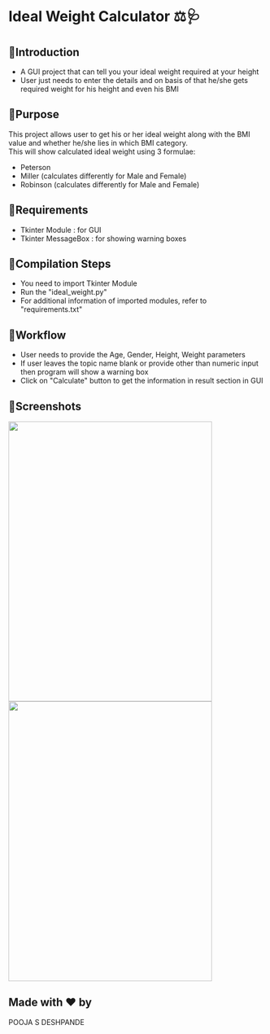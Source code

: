 # Ideal Weight Calculator ⚖🩺
## 🔸Introduction
<ul>
  <li>A GUI project that can tell you your ideal weight required at your height</li>
  <li>User just needs to enter the details and on basis of that he/she gets required weight for his height and even his BMI</li>
</ul>

## 🔸Purpose
This project allows user to get his or her ideal weight along with the BMI value and whether he/she lies in 
which BMI category.<br/>
This will show calculated ideal weight using 3 formulae:
<ul>
  <li>Peterson</li>
  <li>Miller (calculates differently for Male and Female)</li>
  <li>Robinson (calculates differently for Male and Female)</li>
</ul>

## 🔸Requirements
<ul>
  <li>Tkinter Module : for GUI</li>
  <li>Tkinter MessageBox : for showing warning boxes</li>
</ul>

## 🔸Compilation Steps
<ul>
  <li>You need to import Tkinter Module</li>
  <li>Run the "ideal_weight.py"</li>
  <li>For additional information of imported modules, refer to "requirements.txt"</li>
</ul>    

## 🔸Workflow
<ul>
  <li>User needs to provide the Age, Gender, Height, Weight parameters</li>
  <li>If user leaves the topic name blank or provide other than numeric input then program will show a warning box</li>
  <li>Click on "Calculate" button to get the information in result section in GUI</li>
</ul>

## 🔸Screenshots
<img src="https://github.com/cybot-des/Awesome_Python_Scripts/blob/main/GUIScripts/Ideal%20Weight%20Calculator/Images/output1.JPG" height=550px width=400px>
<br/>
<img src="https://github.com/cybot-des/Awesome_Python_Scripts/blob/main/GUIScripts/Ideal%20Weight%20Calculator/Images/output2.JPG" height=550px width=400px>

## Made with ❤ by
POOJA S DESHPANDE
